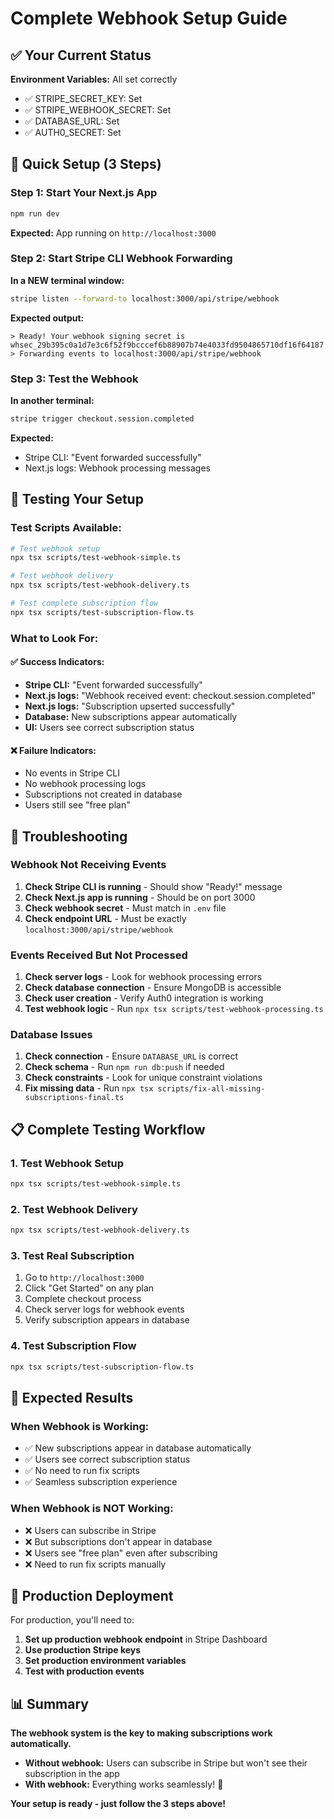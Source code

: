 # Complete Webhook Setup Guide

## ✅ Your Current Status

**Environment Variables:** All set correctly
- ✅ STRIPE_SECRET_KEY: Set
- ✅ STRIPE_WEBHOOK_SECRET: Set  
- ✅ DATABASE_URL: Set
- ✅ AUTH0_SECRET: Set

## 🚀 Quick Setup (3 Steps)

### Step 1: Start Your Next.js App
```bash
npm run dev
```
**Expected:** App running on `http://localhost:3000`

### Step 2: Start Stripe CLI Webhook Forwarding
**In a NEW terminal window:**
```bash
stripe listen --forward-to localhost:3000/api/stripe/webhook
```
**Expected output:**
```
> Ready! Your webhook signing secret is whsec_29b395c0a1d7e3c6f52f9bcccef6b88907b74e4033fd9504865710df16f64187
> Forwarding events to localhost:3000/api/stripe/webhook
```

### Step 3: Test the Webhook
**In another terminal:**
```bash
stripe trigger checkout.session.completed
```
**Expected:**
- Stripe CLI: "Event forwarded successfully"
- Next.js logs: Webhook processing messages

## 🧪 Testing Your Setup

### Test Scripts Available:
```bash
# Test webhook setup
npx tsx scripts/test-webhook-simple.ts

# Test webhook delivery
npx tsx scripts/test-webhook-delivery.ts

# Test complete subscription flow
npx tsx scripts/test-subscription-flow.ts
```

### What to Look For:

#### ✅ Success Indicators:
- **Stripe CLI:** "Event forwarded successfully"
- **Next.js logs:** "Webhook received event: checkout.session.completed"
- **Next.js logs:** "Subscription upserted successfully"
- **Database:** New subscriptions appear automatically
- **UI:** Users see correct subscription status

#### ❌ Failure Indicators:
- No events in Stripe CLI
- No webhook processing logs
- Subscriptions not created in database
- Users still see "free plan"

## 🔧 Troubleshooting

### Webhook Not Receiving Events
1. **Check Stripe CLI is running** - Should show "Ready!" message
2. **Check Next.js app is running** - Should be on port 3000
3. **Check webhook secret** - Must match in `.env` file
4. **Check endpoint URL** - Must be exactly `localhost:3000/api/stripe/webhook`

### Events Received But Not Processed
1. **Check server logs** - Look for webhook processing errors
2. **Check database connection** - Ensure MongoDB is accessible
3. **Check user creation** - Verify Auth0 integration is working
4. **Test webhook logic** - Run `npx tsx scripts/test-webhook-processing.ts`

### Database Issues
1. **Check connection** - Ensure `DATABASE_URL` is correct
2. **Check schema** - Run `npm run db:push` if needed
3. **Check constraints** - Look for unique constraint violations
4. **Fix missing data** - Run `npx tsx scripts/fix-all-missing-subscriptions-final.ts`

## 📋 Complete Testing Workflow

### 1. Test Webhook Setup
```bash
npx tsx scripts/test-webhook-simple.ts
```

### 2. Test Webhook Delivery
```bash
npx tsx scripts/test-webhook-delivery.ts
```

### 3. Test Real Subscription
1. Go to `http://localhost:3000`
2. Click "Get Started" on any plan
3. Complete checkout process
4. Check server logs for webhook events
5. Verify subscription appears in database

### 4. Test Subscription Flow
```bash
npx tsx scripts/test-subscription-flow.ts
```

## 🎯 Expected Results

### When Webhook is Working:
- ✅ New subscriptions appear in database automatically
- ✅ Users see correct subscription status
- ✅ No need to run fix scripts
- ✅ Seamless subscription experience

### When Webhook is NOT Working:
- ❌ Users can subscribe in Stripe
- ❌ But subscriptions don't appear in database
- ❌ Users see "free plan" even after subscribing
- ❌ Need to run fix scripts manually

## 🚀 Production Deployment

For production, you'll need to:

1. **Set up production webhook endpoint** in Stripe Dashboard
2. **Use production Stripe keys**
3. **Set production environment variables**
4. **Test with production events**

## 📊 Summary

**The webhook system is the key to making subscriptions work automatically.**

- **Without webhook:** Users can subscribe in Stripe but won't see their subscription in the app
- **With webhook:** Everything works seamlessly! 🚀

**Your setup is ready - just follow the 3 steps above!**
